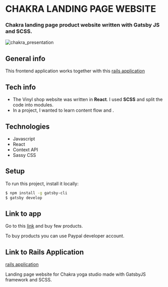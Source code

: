 # CHAKRA LANDING PAGE WEBSITE

### Chakra landing page product website written with Gatsby JS and SCSS.

![chakra_presentation](https://user-images.githubusercontent.com/61030079/89377138-7bc21200-d6f1-11ea-8dc5-5cbebdd7cdd4.png)

## General info

This frontend application works together with this
[rails application](https://github.com/Strevitz)

## Tech info

- The Vinyl shop website was written in **React**. I used **SCSS** and split the code into
  modules.
- In a project, I wanted to learn content flow and .

## Technologies

- Javascript
- React
- Context API
- Sassy CSS

## Setup

To run this project, install it locally:

```sh
$ npm install -g gatsby-cli
$ gatsby develop
```

## Link to app

Go to this [link](https://vinyl.netlify.app) and buy few products.

To buy products you can use Paypal developer account.

## Link to Rails Application

[rails application](https://github.com/Strevitz/ecommerce-vinyl-react)



Landing page website for Chakra yoga studio made with GatsbyJS framework and SCSS.
